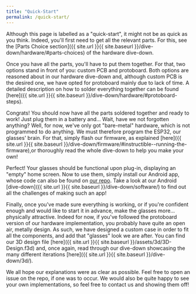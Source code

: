 ```yaml
---
title: "Quick-Start"
permalink: /quick-start/
---
```


Although this page is labelled as a "quick-start", it might not be as quick as you think. Indeed, you'll first need to get all the relevant parts. For this, see the [Parts Choice section]({{ site.url }}{{ site.baseurl }}/dive-down/hardware/#parts-choices) of the hardware dive-down.

Once you have all the parts, you'll have to put them together. For that, two options stand in front of you: custom PCB and protoboard. Both options are reasoned about in our hardware dive-down and, although custom PCB is the desired one, we have opted for protoboard mainly due to lack of time. A detailed description on how to solder everything together can be found [here]({{ site.url }}{{ site.baseurl }}/dive-down/hardware/#protoboard-steps).

Congrats! You should now have all the parts soldered together and ready to work! Just plug them in a battery and... Wait, have we not forgotten anything? Well, for now, we've only got "bare-metal" hardware, which is not programmed to do anything. We must therefore program the ESP32, our glasses' brain. For that, simply flash our firmware, as explained [here]({{ site.url }}{{ site.baseurl }}/dive-down/firmware/#instructible--running-the-firmware),or thoroughly read the whole dive-down to help you make your own!

Perfect! Your glasses should be functional upon plug-in, displaying an "empty" home screen. Now to use them, simply install our Android app, whose code can also be found on [our repo](https://github.com/vigarov/SmartGlass). Take a look at our Android [dive-down]({{ site.url }}{{ site.baseurl }}/dive-down/software/) to find out all the challenges of making such an app!

Finally, once you've made sure everything is working, or if you're confident enough and would like to start it in advance, make the glasses more... physically attractive. Indeed for now, if you've followed the protoboard version of our hardware implementation, you probably have quite an open air, metally design. As such, we have designed a custom case in order to fit all the components, and add that "glasses" look we are after. You can find our 3D design file [here]({{ site.url }}{{ site.baseurl }}/assets/3d/3D-Design.f3d) and, once again, read through our dive-down showcasing the many different iterations [here]({{ site.url }}{{ site.baseurl }}/dive-down/3d/).


We all hope our explanations were as clear as possible. Feel free to open an issue on the repo, if one was to occur. We would also be quite happy to see your own implementations, so feel free to contact us and showing them off!